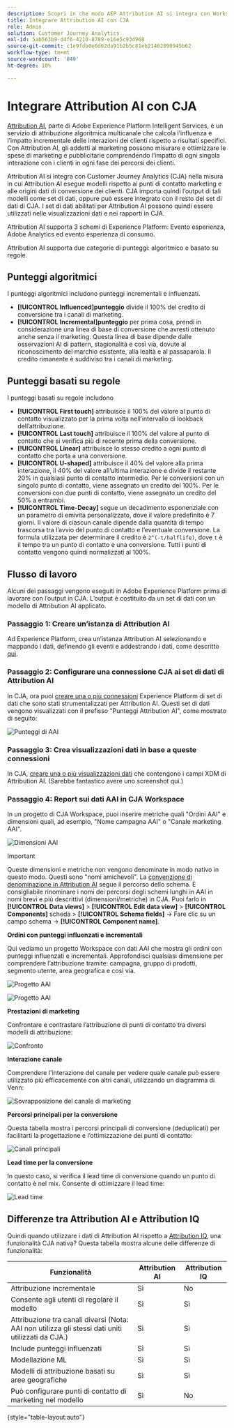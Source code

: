 ```yaml
---
description: Scopri in che modo AEP Attribution AI si integra con Workspace in CJA.
title: Integrare Attribution AI con CJA
role: Admin
solution: Customer Journey Analytics
exl-id: 5ab563b9-d4f6-4210-8789-e16e5c93d968
source-git-commit: c1e9fdb0e6d62da91b2b5c81eb21462890945b62
workflow-type: tm+mt
source-wordcount: '849'
ht-degree: 10%

---
```


# Integrare Attribution AI con CJA

[Attribution AI](https://experienceleague.adobe.com/docs/experience-platform/intelligent-services/attribution-ai/overview.html?lang=en), parte di Adobe Experience Platform Intelligent Services, è un servizio di attribuzione algoritmica multicanale che calcola l’influenza e l’impatto incrementale delle interazioni dei clienti rispetto a risultati specifici. Con Attribution AI, gli addetti al marketing possono misurare e ottimizzare le spese di marketing e pubblicitarie comprendendo l’impatto di ogni singola interazione con i clienti in ogni fase dei percorsi dei clienti.

Attribution AI si integra con Customer Journey Analytics (CJA) nella misura in cui Attribution AI esegue modelli rispetto ai punti di contatto marketing e alle origini dati di conversione dei clienti. CJA importa quindi l’output di tali modelli come set di dati, oppure può essere integrato con il resto dei set di dati di CJA. I set di dati abilitati per Attribution AI possono quindi essere utilizzati nelle visualizzazioni dati e nei rapporti in CJA.

Attribution AI supporta 3 schemi di Experience Platform: Evento esperienza, Adobe Analytics ed evento esperienza di consumo.

Attribution AI supporta due categorie di punteggi: algoritmico e basato su regole.

## Punteggi algoritmici

I punteggi algoritmici includono punteggi incrementali e influenzati.

* **[!UICONTROL Influenced]punteggio** divide il 100% del credito di conversione tra i canali di marketing.
* **[!UICONTROL Incremental]punteggio** per prima cosa, prendi in considerazione una linea di base di conversione che avresti ottenuto anche senza il marketing. Questa linea di base dipende dalle osservazioni AI di pattern, stagionalità e così via, dovute al riconoscimento del marchio esistente, alla lealtà e al passaparola. Il credito rimanente è suddiviso tra i canali di marketing.

## Punteggi basati su regole

I punteggi basati su regole includono

* **[!UICONTROL First touch]** attribuisce il 100% del valore al punto di contatto visualizzato per la prima volta nell’intervallo di lookback dell’attribuzione.
* **[!UICONTROL Last touch]** attribuisce il 100% del valore al punto di contatto che si verifica più di recente prima della conversione.
* **[!UICONTROL Linear]** attribuisce lo stesso credito a ogni punto di contatto che porta a una conversione.
* **[!UICONTROL U-shaped]** attribuisce il 40% del valore alla prima interazione, il 40% del valore all’ultima interazione e divide il restante 20% in qualsiasi punto di contatto intermedio. Per le conversioni con un singolo punto di contatto, viene assegnato un credito del 100%. Per le conversioni con due punti di contatto, viene assegnato un credito del 50% a entrambi.
* **[!UICONTROL Time-Decay]** segue un decadimento esponenziale con un parametro di emivita personalizzato, dove il valore predefinito è 7 giorni. Il valore di ciascun canale dipende dalla quantità di tempo trascorsa tra l’avvio del punto di contatto e l’eventuale conversione. La formula utilizzata per determinare il credito è `2^(-t/halflife)`, dove `t` è il tempo tra un punto di contatto e una conversione. Tutti i punti di contatto vengono quindi normalizzati al 100%.

## Flusso di lavoro

Alcuni dei passaggi vengono eseguiti in Adobe Experience Platform prima di lavorare con l’output in CJA. L’output è costituito da un set di dati con un modello di Attribution AI applicato.

### Passaggio 1: Creare un’istanza di Attribution AI

Ad Experience Platform, crea un’istanza Attribution AI selezionando e mappando i dati, definendo gli eventi e addestrando i dati, come descritto [qui](https://experienceleague.adobe.com/docs/experience-platform/intelligent-services/attribution-ai/user-guide.html).

### Passaggio 2: Configurare una connessione CJA ai set di dati di Attribution AI

In CJA, ora puoi [creare una o più connessioni](/help/connections/create-connection.md) Experience Platform di set di dati che sono stati strumentalizzati per Attribution AI. Questi set di dati vengono visualizzati con il prefisso &quot;Punteggi Attribution AI&quot;, come mostrato di seguito:

![Punteggi di AAI](assets/aai-scores.png)

### Passaggio 3: Crea visualizzazioni dati in base a queste connessioni

In CJA, [creare una o più visualizzazioni dati](/help/data-views/create-dataview.md) che contengono i campi XDM di Attribution AI. (Sarebbe fantastico avere uno screenshot qui.)

### Passaggio 4: Report sui dati AAI in CJA Workspace

In un progetto di CJA Workspace, puoi inserire metriche quali &quot;Ordini AAI&quot; e dimensioni quali, ad esempio, &quot;Nome campagna AAI&quot; o &quot;Canale marketing AAI&quot;.

![Dimensioni AAI](assets/aai-dims.png)

>[!IMPORTANT]
>
>Queste dimensioni e metriche non vengono denominate in modo nativo in questo modo. Questi sono &quot;nomi amichevoli&quot;. La [convenzione di denominazione in Attribution AI](https://experienceleague.adobe.com/docs/experience-platform/intelligent-services/attribution-ai/input-output.html?lang=en#attribution-ai-output-data) segue il percorso dello schema. È consigliabile rinominare i nomi dei percorsi degli schemi lunghi in AAI in nomi brevi e più descrittivi (dimensioni/metriche) in CJA. Puoi farlo in **[!UICONTROL Data views]** > **[!UICONTROL Edit data view]** > **[!UICONTROL Components]** scheda > **[!UICONTROL Schema fields]** -> Fare clic su un campo schema -> **[!UICONTROL Component name]**.


**Ordini con punteggi influenzati e incrementali**

Qui vediamo un progetto Workspace con dati AAI che mostra gli ordini con punteggi influenzati e incrementali. Approfondisci qualsiasi dimensione per comprendere l’attribuzione tramite: campagna, gruppo di prodotti, segmento utente, area geografica e così via.

![Progetto AAI](assets/aai-project.png)

![Progetto AAI](assets/aai-project2.png)

**Prestazioni di marketing**

Confrontare e contrastare l’attribuzione di punti di contatto tra diversi modelli di attribuzione:

![Confronto](assets/compare.png)

**Interazione canale**

Comprendere l&#39;interazione del canale per vedere quale canale può essere utilizzato più efficacemente con altri canali, utilizzando un diagramma di Venn:

![Sovrapposizione del canale di marketing](assets/mc-overlap.png)

**Percorsi principali per la conversione**

Questa tabella mostra i percorsi principali di conversione (deduplicati) per facilitarti la progettazione e l’ottimizzazione dei punti di contatto:

![Canali principali](assets/top-channels.png)

**Lead time per la conversione**

In questo caso, si verifica il lead time di conversione quando un punto di contatto è nel mix. Consente di ottimizzare il lead time:

![Lead time](assets/lead-time.png)

## Differenze tra Attribution AI e Attribution IQ

Quindi quando utilizzare i dati di Attribution AI rispetto a [Attribution IQ](/help/analysis-workspace/attribution/overview.md), una funzionalità CJA nativa? Questa tabella mostra alcune delle differenze di funzionalità:

| Funzionalità | Attribution AI | Attribution IQ |
| --- | --- | --- |
| Attribuzione incrementale | Sì | No |
| Consente agli utenti di regolare il modello | Sì | Sì |
| Attribuzione tra canali diversi (Nota: AAI non utilizza gli stessi dati uniti utilizzati da CJA.) | Sì | Sì |
| Include punteggi influenzati | Sì | Sì |
| Modellazione ML | Sì | Sì |
| Modelli di attribuzione basati su aree geografiche | Sì | Sì |
| Può configurare punti di contatto di marketing nel modello | Sì | No |

{style=&quot;table-layout:auto&quot;}
